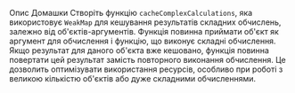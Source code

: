 Опис Домашки
Створіть функцію `cacheComplexCalculations`, яка використовує `WeakMap` для кешування результатів складних обчислень, залежно від об'єктів-аргументів. Функція повинна приймати об'єкт як аргумент для обчислення і функцію, що виконує складні обчислення. Якщо результат для даного об'єкта вже кешовано, функція повинна повертати цей результат замість повторного виконання обчислення. Це дозволить оптимізувати використання ресурсів, особливо при роботі з великою кількістю об'єктів або дуже складними обчисленнями.
